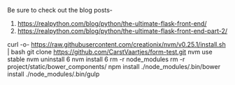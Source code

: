 Be sure to check out the blog posts-

1. https://realpython.com/blog/python/the-ultimate-flask-front-end/
1. https://realpython.com/blog/python/the-ultimate-flask-front-end-part-2/


curl -o- https://raw.githubusercontent.com/creationix/nvm/v0.25.1/install.sh | bash
git clone https://github.com/CarstVaartjes/form-test.git
nvm use stable
nvm uninstall 6
nvm install 6
rm -r node_modules
rm -r project/static/bower_components/
npm install
./node_modules/.bin/bower install
./node_modules/.bin/gulp
